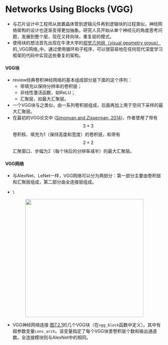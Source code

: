 # Networks Using Blocks (VGG)

* 与芯片设计中工程师从放置晶体管到逻辑元件再到逻辑块的过程类似，神经网络架构的设计也逐渐变得更加抽象。研究人员开始从单个神经元的角度思考问题，发展到整个层，现在又转向块，重复层的模式。
* 使用块的想法首先出现在牛津大学的[视觉几何组（visual geometry group）](http://www.robots.ox.ac.uk/\~vgg/)的_VGG网络_中。通过使用循环和子程序，可以很容易地在任何现代深度学习框架的代码中实现这些重复的架构。

#### VGG块

* review经典卷积神经网络的基本组成部分是下面的这个序列：
  * 带填充以保持分辨率的卷积层；
  * 非线性激活函数，如ReLU；
  * 汇聚层，如最大汇聚层。
* 一个VGG块与之类似，由一系列卷积层组成，后面再加上用于空间下采样的最大汇聚层。
* 在最初的VGG论文中 ([Simonyan and Zisserman, 2014](https://zh.d2l.ai/chapter\_references/zreferences.html#id153))，作者使用了带有$$3×3$$卷积核、填充为1（保持高度和宽度）的卷积层，和带有$$2×2$$汇聚窗口、步幅为2（每个块后的分辨率减半）的最大汇聚层。

#### &#x20;VGG网络

* 与AlexNet、LeNet一样，VGG网络可以分为两部分：第一部分主要由卷积层和汇聚层组成，第二部分由全连接层组成。
*   \


    <figure><img src="../../.gitbook/assets/Screenshot 2024-02-05 at 3.18.39 PM.png" alt="" width="375"><figcaption></figcaption></figure>
* VGG神经网络连接 [图7.2.1](https://zh.d2l.ai/chapter\_convolutional-modern/vgg.html#fig-vgg)的几个VGG块（在`vgg_block`函数中定义）。其中有超参数变量`conv_arch`。该变量指定了每个VGG块里卷积层个数和输出通道数。全连接模块则与AlexNet中的相同。
